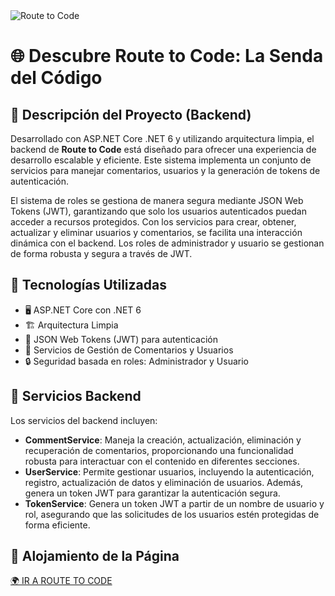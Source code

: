 <img src='https://i.imgur.com/IcDEw8t.png' alt="Route to Code"/> 

<h1>🌐 Descubre Route to Code: La Senda del Código</h1> 

<h2>🔧 Descripción del Proyecto (Backend)</h2> 

<p>Desarrollado con ASP.NET Core .NET 6 y utilizando arquitectura limpia, el backend de <strong>Route to Code</strong> está diseñado para ofrecer una experiencia de desarrollo escalable y eficiente. Este sistema implementa un conjunto de servicios para manejar comentarios, usuarios y la generación de tokens de autenticación. </p> 

<p>El sistema de roles se gestiona de manera segura mediante JSON Web Tokens (JWT), garantizando que solo los usuarios autenticados puedan acceder a recursos protegidos. Con los servicios para crear, obtener, actualizar y eliminar usuarios y comentarios, se facilita una interacción dinámica con el backend. Los roles de administrador y usuario se gestionan de forma robusta y segura a través de JWT.</p> <h2>🔌 Tecnologías Utilizadas</h2> 

<ul> 
<li>🖥 ASP.NET Core con .NET 6</li> <li>🏗 Arquitectura Limpia</li> <li>🔑 JSON Web Tokens (JWT) para autenticación</li> 
<li>💬 Servicios de Gestión de Comentarios y Usuarios</li> 
<li>🔒 Seguridad basada en roles: Administrador y Usuario</li> </ul> 

<h2>🚀 Servicios Backend</h2> 
<p>Los servicios del backend incluyen:</p> 

<ul> 
<li><strong>CommentService</strong>: Maneja la creación, actualización, eliminación y recuperación de comentarios, proporcionando una funcionalidad robusta para interactuar con el contenido en diferentes secciones.</li> 
<li><strong>UserService</strong>: Permite gestionar usuarios, incluyendo la autenticación, registro, actualización de datos y eliminación de usuarios. Además, genera un token JWT para garantizar la autenticación segura.</li> 
<li><strong>TokenService</strong>: Genera un token JWT a partir de un nombre de usuario y rol, asegurando que las solicitudes de los usuarios estén protegidas de forma eficiente.</li> 
</ul> 

<h2>🚀 Alojamiento de la Página</h2> 
<p>
<a href="https://routetocode.netlify.app/" target="_blank">🌍 IR A ROUTE TO CODE</a>
</p>
